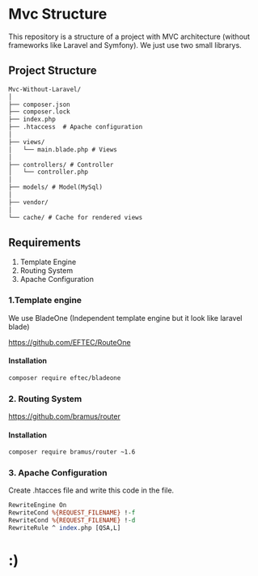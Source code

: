 # Mvc Structure
This repository is a structure of a project with MVC architecture (without frameworks like Laravel and Symfony).
We just use two small librarys.

## Project Structure
```txt
Mvc-Without-Laravel/
│
├── composer.json
├── composer.lock
├── index.php
├── .htaccess  # Apache configuration
│
├── views/
│   └── main.blade.php # Views
│
├── controllers/ # Controller
│   └── controller.php
│
├── models/ # Model(MySql)
│
├── vendor/
│
└── cache/ # Cache for rendered views
```

## Requirements
1. Template Engine
2. Routing System
3. Apache Configuration

### 1.Template engine
We use BladeOne (Independent template engine but it look like laravel blade)

https://github.com/EFTEC/RouteOne
#### Installation
```bash
composer require eftec/bladeone
```

### 2. Routing System
https://github.com/bramus/router

#### Installation
```bash
composer require bramus/router ~1.6
```

### 3. Apache Configuration
Create .htacces file and write this code in the file.
```perl
RewriteEngine On
RewriteCond %{REQUEST_FILENAME} !-f
RewriteCond %{REQUEST_FILENAME} !-d
RewriteRule ^ index.php [QSA,L]
```
# :)
